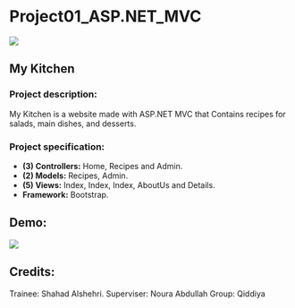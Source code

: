 # Project01_ASP.NET_MVC

![](https://c.top4top.io/p_1975kycrk1.png)
 ## My Kitchen 
 ### Project description:
My Kitchen is a website made with ASP.NET MVC that Contains recipes for salads, main dishes, and desserts.
### Project specification:
- **(3) Controllers:** Home, Recipes and Admin.
-  **(2) Models:**  Recipes, Admin.
-  **(5) Views:**  Index, Index, Index, AboutUs and Details.
-  **Framework:** Bootstrap.

## Demo:
![](https://e.top4top.io/p_19752msj51.gif)
## Credits:
Trainee: Shahad Alshehri.
Superviser: Noura Abdullah
Group: Qiddiya
